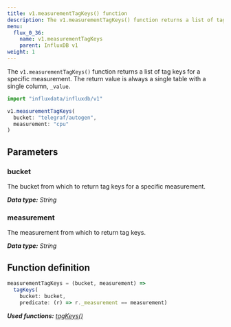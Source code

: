 ```yaml
---
title: v1.measurementTagKeys() function
description: The v1.measurementTagKeys() function returns a list of tag keys for a specific measurement.
menu:
  flux_0_36:
    name: v1.measurementTagKeys
    parent: InfluxDB v1
weight: 1
---
```


The `v1.measurementTagKeys()` function returns a list of tag keys for a specific measurement.
The return value is always a single table with a single column, `_value`.

```js
import "influxdata/influxdb/v1"

v1.measurementTagKeys(
  bucket: "telegraf/autogen",
  measurement: "cpu"
)
```

## Parameters

### bucket
The bucket from which to return tag keys for a specific measurement.

_**Data type:** String_

### measurement
The measurement from which to return tag keys.

_**Data type:** String_

## Function definition
```js
measurementTagKeys = (bucket, measurement) =>
  tagKeys(
    bucket: bucket,
    predicate: (r) => r._measurement == measurement)
```

_**Used functions:**
[tagKeys()](/flux/v0.36/functions/influxdb-v1/tagkeys)_
